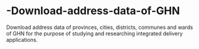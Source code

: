 # -Download-address-data-of-GHN
Download address data of provinces, cities, districts, communes and wards of GHN for the purpose of studying and researching integrated delivery applications.
